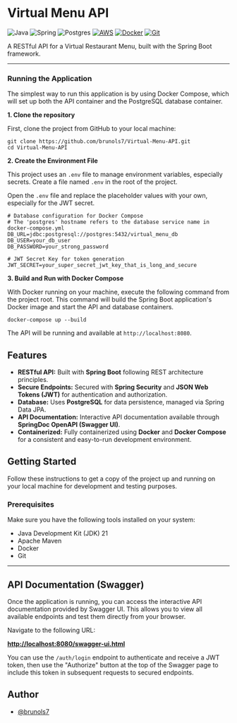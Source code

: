 # Virtual Menu API

![Java](https://img.shields.io/badge/java-%23ED8B00.svg?style=for-the-badge&logo=openjdk&logoColor=white)
![Spring](https://img.shields.io/badge/spring-%236DB33F.svg?style=for-the-badge&logo=spring&logoColor=white)
![Postgres](https://img.shields.io/badge/postgres-%23316192.svg?style=for-the-badge&logo=postgresql&logoColor=white)
[![AWS](https://custom-icon-badges.demolab.com/badge/AWS-%23FF9900.svg?style=for-the-badge&logo=aws&logoColor=white)](#)
[![Docker](https://img.shields.io/badge/Docker-2496ED.svg?style=for-the-badge&logo=docker&logoColor=white)](#)
[![Git](https://img.shields.io/badge/Git-F05032?style=for-the-badge&logo=git&logoColor=fff)](#)

A RESTful API for a Virtual Restaurant Menu, built with the Spring Boot framework.

---

### Running the Application

The simplest way to run this application is by using Docker Compose, which will set up both the API container and the PostgreSQL database container.

**1. Clone the repository**

First, clone the project from GitHub to your local machine:

```
git clone https://github.com/brunols7/Virtual-Menu-API.git
cd Virtual-Menu-API
```

**2. Create the Environment File**

This project uses an `.env` file to manage environment variables, especially secrets. Create a file named `.env` in the root of the project.

Open the `.env` file and replace the placeholder values with your own, especially for the JWT secret.

```
# Database configuration for Docker Compose
# The 'postgres' hostname refers to the database service name in docker-compose.yml
DB_URL=jdbc:postgresql://postgres:5432/virtual_menu_db
DB_USER=your_db_user
DB_PASSWORD=your_strong_password

# JWT Secret Key for token generation
JWT_SECRET=your_super_secret_jwt_key_that_is_long_and_secure
```

**3. Build and Run with Docker Compose**

With Docker running on your machine, execute the following command from the project root. This command will build the Spring Boot application's Docker image and start the API and database containers.

```
docker-compose up --build
```

The API will be running and available at `http://localhost:8080`.

## Features

-   **RESTful API:** Built with **Spring Boot** following REST architecture principles.
-   **Secure Endpoints:** Secured with **Spring Security** and **JSON Web Tokens (JWT)** for authentication and authorization.
-   **Database:** Uses **PostgreSQL** for data persistence, managed via Spring Data JPA.
-   **API Documentation:** Interactive API documentation available through **SpringDoc OpenAPI (Swagger UI)**.
-   **Containerized:** Fully containerized using **Docker** and **Docker Compose** for a consistent and easy-to-run development environment.

## Getting Started

Follow these instructions to get a copy of the project up and running on your local machine for development and testing purposes.

### Prerequisites

Make sure you have the following tools installed on your system:

-   Java Development Kit (JDK) 21
-   Apache Maven
-   Docker
-   Git

---

## API Documentation (Swagger)

Once the application is running, you can access the interactive API documentation provided by Swagger UI. This allows you to view all available endpoints and test them directly from your browser.

Navigate to the following URL:

[**http://localhost:8080/swagger-ui.html**](http://localhost:8080/swagger-ui.html)

You can use the `/auth/login` endpoint to authenticate and receive a JWT token, then use the "Authorize" button at the top of the Swagger page to include this token in subsequent requests to secured endpoints.

## Author

- [@brunols7](https://www.linkedin.com/in/brunols7/)
